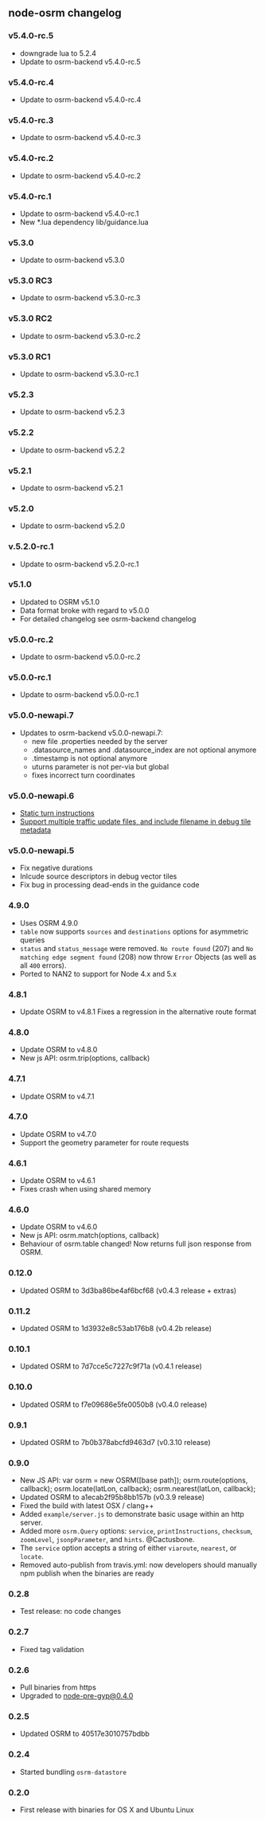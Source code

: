 ## node-osrm changelog

### v5.4.0-rc.5
  - downgrade lua to 5.2.4
  - Update to osrm-backend v5.4.0-rc.5

### v5.4.0-rc.4
  - Update to osrm-backend v5.4.0-rc.4

### v5.4.0-rc.3
  - Update to osrm-backend v5.4.0-rc.3

### v5.4.0-rc.2
  - Update to osrm-backend v5.4.0-rc.2

### v5.4.0-rc.1
 - Update to osrm-backend v5.4.0-rc.1
 - New *.lua dependency lib/guidance.lua

### v5.3.0
 - Update to osrm-backend v5.3.0

### v5.3.0 RC3
 - Update to osrm-backend v5.3.0-rc.3

### v5.3.0 RC2
 - Update to osrm-backend v5.3.0-rc.2

### v5.3.0 RC1
 - Update to osrm-backend v5.3.0-rc.1

### v5.2.3
 - Update to osrm-backend v5.2.3

### v5.2.2
 - Update to osrm-backend v5.2.2

### v5.2.1
 - Update to osrm-backend v5.2.1

### v5.2.0
 - Update to osrm-backend v5.2.0

### v.5.2.0-rc.1
 - Update to osrm-backend v5.2.0-rc.1

### v5.1.0
 - Updated to OSRM v5.1.0
 - Data format broke with regard to v5.0.0
 - For detailed changelog see osrm-backend changelog

### v5.0.0-rc.2
- Update to osrm-backend v5.0.0-rc.2

### v5.0.0-rc.1
- Update to osrm-backend v5.0.0-rc.1

### v5.0.0-newapi.7

- Updates to osrm-backend v5.0.0-newapi.7:
  * new file .properties needed by the server
  * .datasource_names and .datasource_index are not optional anymore
  * .timestamp is not optional anymore
  * uturns parameter is not per-via but global
  * fixes incorrect turn coordinates

### v5.0.0-newapi.6

- [Static turn instructions](https://github.com/Project-OSRM/osrm-backend/pull/2080)
- [Support multiple traffic update files, and include filename in debug tile metadata](https://github.com/Project-OSRM/osrm-backend/pull/2098)

### v5.0.0-newapi.5

- Fix negative durations
- Inlcude source descriptors in debug vector tiles
- Fix bug in processing dead-ends in the guidance code

### 4.9.0
 - Uses OSRM 4.9.0
 - `table` now supports `sources` and `destinations` options for asymmetric queries
 - `status` and `status_message` were removed. `No route found` (207) and `No matching edge segment found` (208) now throw `Error` Objects (as well as all `400` errors).
 - Ported to NAN2 to support for Node 4.x and 5.x

### 4.8.1

 - Update OSRM to v4.8.1
   Fixes a regression in the alternative route format

### 4.8.0

 - Update OSRM to v4.8.0
 - New js API:
    osrm.trip(options, callback)

### 4.7.1

 - Update OSRM to v4.7.1

### 4.7.0

 - Update OSRM to v4.7.0
 - Support the geometry parameter for route requests

### 4.6.1

 - Update OSRM to v4.6.1
 - Fixes crash when using shared memory

### 4.6.0

 - Update OSRM to v4.6.0
 - New js API:
    osrm.match(options, callback)
 - Behaviour of osrm.table changed! Now returns full json response from OSRM.

### 0.12.0

 - Updated OSRM to 3d3ba86be4af6bcf68 (v0.4.3 release + extras)

### 0.11.2

 - Updated OSRM to 1d3932e8c53ab176b8 (v0.4.2b release)

### 0.10.1

 - Updated OSRM to 7d7cce5c7227c9f71a (v0.4.1 release)

### 0.10.0

 - Updated OSRM to f7e09686e5fe0050b8 (v0.4.0 release)

### 0.9.1

 - Updated OSRM to 7b0b378abcfd9463d7 (v0.3.10 release)

### 0.9.0

 - New JS API:
     var osrm = new OSRM([base path]);
     osrm.route(options, callback);
     osrm.locate(latLon, callback);
     osrm.nearest(latLon, callback);
 - Updated OSRM to a1ecab2f95b8bb157b (v0.3.9 release)
 - Fixed the build with latest OSX / clang++
 - Added `example/server.js` to demonstrate basic usage within an http server.
 - Added more `osrm.Query` options: `service`, `printInstructions`, `checksum`, `zoomLevel`, `jsonpParameter`, and `hints`. @Cactusbone.
 - The `service` option accepts a string of either `viaroute`, `nearest`, or `locate`.
 - Removed auto-publish from travis.yml: now developers should manually npm publish when the binaries are ready

### 0.2.8

 - Test release: no code changes

### 0.2.7

 - Fixed tag validation

### 0.2.6

 - Pull binaries from https
 - Upgraded to node-pre-gyp@0.4.0

### 0.2.5

 - Updated OSRM to 40517e3010757bdbb

### 0.2.4

 - Started bundling `osrm-datastore`

### 0.2.0

 - First release with binaries for OS X and Ubuntu Linux
